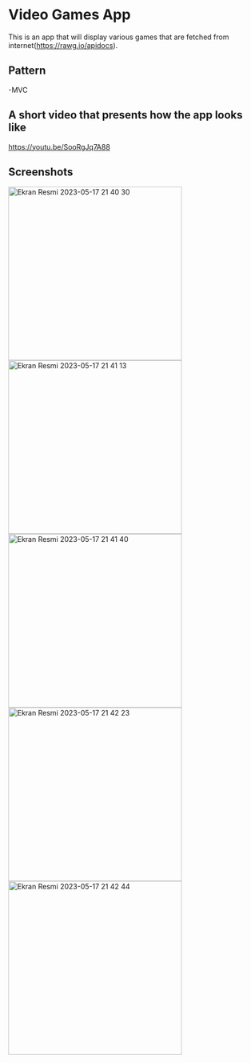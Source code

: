 # Video Games App
This is an app that will display various games that are fetched from internet(https://rawg.io/apidocs). 

## Pattern
-MVC

## A short video that presents how the app looks like
https://youtu.be/SooRgJq7A88

## Screenshots
<img width="347" alt="Ekran Resmi 2023-05-17 21 40 30" src="https://github.com/baykaramikail/video-games-app/assets/96432023/f60ec989-e42e-4195-8ce0-d923b5a46d39">

<img width="347" alt="Ekran Resmi 2023-05-17 21 41 13" src="https://github.com/baykaramikail/video-games-app/assets/96432023/f5fb5e95-c042-42ef-aba4-713465ba488a">

<img width="347" alt="Ekran Resmi 2023-05-17 21 41 40" src="https://github.com/baykaramikail/video-games-app/assets/96432023/77537e10-dd1f-4cad-bbda-f3e8410a8ca6">

<img width="347" alt="Ekran Resmi 2023-05-17 21 42 23" src="https://github.com/baykaramikail/video-games-app/assets/96432023/f20c8b82-6d40-4497-ba72-20fa0fb7c9e3">

<img width="347" alt="Ekran Resmi 2023-05-17 21 42 44" src="https://github.com/baykaramikail/video-games-app/assets/96432023/0fd57b7c-9bb7-4662-961e-36ad7ebfff01">
